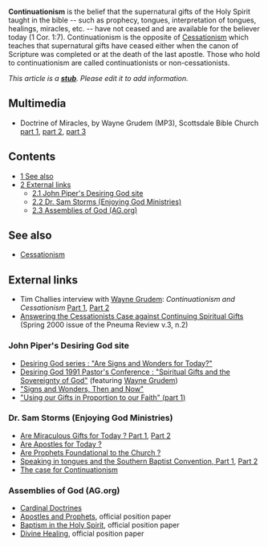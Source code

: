 **Continuationism** is the belief that the supernatural gifts of
the Holy Spirit taught in the bible -- such as prophecy, tongues,
interpretation of tongues, healings, miracles, etc. -- have not
ceased and are available for the believer today (1 Cor. 1:7).
Continuationism is the opposite of
[Cessationism](Cessationism "Cessationism") which teaches that
supernatural gifts have ceased either when the canon of Scripture
was completed or at the death of the last apostle. Those who hold
to continuationism are called continuationists or
non-cessationists.

*This article is a **[stub](http://www.theopedia.com/Category:Theopedia_stubs "Category:Theopedia stubs")**. Please edit it to add information.*
## Multimedia

-   Doctrine of Miracles, by Wayne Grudem (MP3), Scottsdale Bible
    Church
    [part 1](http://tapecenter.scottsdalebible.com/sermons/110506SysTheo.MP3),
    [part 2](http://tapecenter.scottsdalebible.com/sermons/112606SysTheo.MP3),
    [part 3](http://tapecenter.scottsdalebible.com/sermons/120306SysTheo.MP3)

## Contents

-   [1 See also](#See_also)
-   [2 External links](#External_links)
    -   [2.1 John Piper's Desiring God site](#John_Piper.27s_Desiring_God_site)
    -   [2.2 Dr. Sam Storms (Enjoying God Ministries)](#Dr._Sam_Storms_.28Enjoying_God_Ministries.29)
    -   [2.3 Assemblies of God (AG.org)](#Assemblies_of_God_.28AG.org.29)


## See also

-   [Cessationism](Cessationism "Cessationism")

## External links

-   Tim Challies interview with
    [Wayne Grudem](Wayne_Grudem "Wayne Grudem"):
    *Continuationism and Cessationism*
    [Part 1](http://www.challies.com/archives/001518.php),
    [Part 2](http://www.challies.com/archives/001521.php)
-   [Answering the Cessationists Case against Continuing Spiritual Gifts](http://www.pneumafoundation.org/resources/articles/answers02.pdf)
    (Spring 2000 issue of the Pneuma Review v.3, n.2)

### John Piper's Desiring God site

-   [Desiring God series : "Are Signs and Wonders for Today?"](http://www.desiringgod.org/ResourceLibrary/Sermons/BySeries/36/)
-   [Desiring God 1991 Pastor's Conference : "Spiritual Gifts and the Sovereignty of God"](http://www.desiringgod.org/ResourceLibrary/ConferenceMessages/ByConference/19/)
    (featuring [Wayne Grudem](Wayne_Grudem "Wayne Grudem"))
-   ["Signs and Wonders, Then and Now"](http://www.desiringgod.org/ResourceLibrary/Articles/ByDate/1991/1498_Signs_and_Wonders_Then_and_Now/)
-   ["Using our Gifts in Proportion to our Faith" (part 1)](http://www.desiringgod.org/ResourceLibrary/Sermons/ByDate/2004/186_Using_Our_Gifts_in_Proportion_to_Our_Faith__Part_1/)

### Dr. Sam Storms (Enjoying God Ministries)

-   [Are Miraculous Gifts for Today ? Part 1](http://www.enjoyinggodministries.com/article/are-miraculous-gifts-for-today-part-i),
    [Part 2](http://www.enjoyinggodministries.com/article/are-miraculous-gifts-for-today-part-ii)
-   [Are Apostles for Today ?](http://www.enjoyinggodministries.com/article/are-apostles-for-today)
-   [Are Prophets Foundational to the Church ?](http://www.enjoyinggodministries.com/article/are-prophets-foundational-to-the-church)
-   [Speaking in tongues and the Southern Baptist Convention, Part 1](http://www.enjoyinggodministries.com/article/28-speaking-in-tongues-and-the-southern-baptist-convention-part-1),
    [Part 2](http://www.enjoyinggodministries.com/article/29-speaking-in-tongues-and-the-southern-baptist-convention-part-2)
-   [The case for Continuationism](http://www.enjoyinggodministries.com/enjoying-god/the-case-for-continuationism/)

### Assemblies of God (AG.org)

-   [Cardinal Doctrines](http://ag.org/top/Beliefs/)
-   [Apostles and Prophets](http://ag.org/top/Beliefs/Position_Papers/pp_4195_apostles_prophets.cfm),
    official position paper
-   [Baptism in the Holy Spirit](http://ag.org/top/Beliefs/Position_Papers/pp_4185_spirit-filled_life.cfm),
    official position paper
-   [Divine Healing](http://ag.org/top/Beliefs/Position_Papers/pp_4184_healing.cfm),
    official position paper



